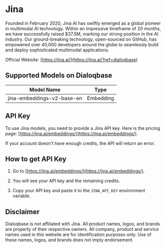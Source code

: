 # Jina

Founded in February 2020, Jina AI has swiftly emerged as a global pioneer in multimodal AI technology. Within an impressive timeframe of 20 months, we have successfully raised $37.5M, marking our strong position in the AI industry. Our ground-breaking technology, open-sourced on GitHub, has empowered over 40,000 developers around the globe to seamlessly build and deploy sophisticated multimodal applications.

Official Website: [https://jina.ai/](https://jina.ai/?ref=dialoqbase)


## Supported Models on Dialoqbase

| Model Name | Type |
| --- | --- |
| jina-embeddings-v2-base-en | Embedding |


## API Key

To use Jina models, you need to provide a Jina API key. Here is the pricing page: [https://jina.ai/embeddings/](https://jina.ai/embeddings/).

If your account doesn't have enough credits, the API will return an error.


## How to get API Key

1. Go to [https://jina.ai/embeddings/](https://jina.ai/embeddings/).

2. You will see your API key and the remaining credits.

3. Copy your API key and paste it to the `JINA_API_KEY` environment variable.


## Disclaimer


Dialoqbase is not affiliated with Jina. All product names, logos, and brands are property of their respective owners. All company, product and service names used in this website are for identification purposes only. Use of these names, logos, and brands does not imply endorsement.
